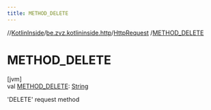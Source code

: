 ```yaml
---
title: METHOD_DELETE
---
```

//[KotlinInside](../../../index.html)/[be.zvz.kotlininside.http](../index.html)/[HttpRequest](index.html)
/[METHOD_DELETE](-m-e-t-h-o-d_-d-e-l-e-t-e.html)

# METHOD_DELETE

[jvm]\
val [METHOD_DELETE](-m-e-t-h-o-d_-d-e-l-e-t-e.html): [String](https://docs.oracle.com/javase/7/docs/api/java/lang/String.html)

'DELETE' request method




